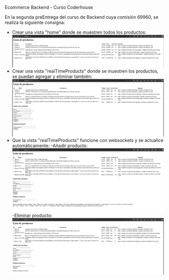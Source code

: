 Ecommerce Backend - Curso Coderhouse

En la segunda preEntrega del curso de Backend cuya comisión 69960, se realiza la siguiente consigna:

- Crear una vista "home" donde se muestren todos los productos:
  ![Vista de Productos](./src/public/images/home-handlebars.JPG)
- Crear una vista "realTimeProducts" donde se muestren los productos, se puedan agregar y eliminar también:
  ![Vista de Productos](./src/public/images/realtime.JPG)
- Que la vista "realTimeProducts" funcione con websockets y se actualice automáticamente:
  -Añadir producto:
  ![Vista de Productos](./src/public/images/producto.JPG)
  -Eliminar producto:
  ![Vista de Productos](./src/public/images/eliminado.JPG)
